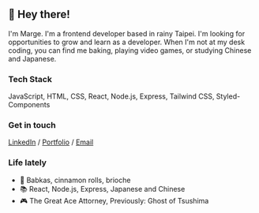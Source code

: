 
  <div>
    <h2>👋 Hey there!</h2>
    <p>I'm Marge. I'm a frontend developer based in rainy Taipei. I'm looking for opportunities to grow and learn as a developer. When I'm not at my desk coding, you can find me baking, playing video games, or studying Chinese and Japanese.</p>
    
  <h3>Tech Stack</h3>
  <p>JavaScript, HTML, CSS, React, Node.js, Express, Tailwind CSS, Styled-Components</p>
    <h3>Get in touch</h3>
    <a href="https://www.linkedin.com/in/mconsunji/">LinkedIn</a> / <a href="http://mconsunji.com/">Portfolio</a> / <a          href="mailto:marge.consunji@gmail.com">Email</a>
    <h3>Life lately</h3>
      <ul>
        <li>🥖 Babkas, cinnamon rolls, brioche</li>
        <li>📚 React, Node.js, Express, Japanese and Chinese</li>
        <li>🎮 The Great Ace Attorney, Previously: Ghost of Tsushima</li>
      </ul>

  </div>



